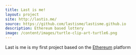```yaml
---
title: Last is me!
layout: project
site: http://lastis.me/
source: https://github.com/lastisme/lastisme.github.io
description: Ethereum based lottery
image: /content/images/turtle-clip-art-turtle6.png
---
```


Last is me is my first project based on the [Ethereum](http://ethereum.org) platform

